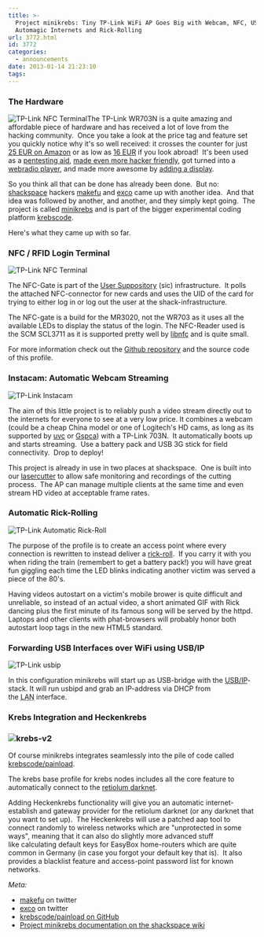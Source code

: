 ```yaml
---
title: >-
  Project minikrebs: Tiny TP-Link WiFi AP Goes Big with Webcam, NFC, USB/IP,
  Automagic Internets and Rick-Rolling
url: 3772.html
id: 3772
categories:
  - announcements
date: 2013-01-14 21:23:10
tags:
---
```


### The Hardware

![TP-Link NFC Terminal](https://blog.shackspace.de/wp-content/uploads/2013/01/IMG_20130114_003939-e1358189039734-150x144.jpg)The TP-Link WR703N is a quite amazing and affordable piece of hardware and has received a lot of love from the hacking community.  Once you take a look at the price tag and feature set you quickly notice why it's so well received: it crosses the counter for just [25 EUR on Amazon](https://www.amazon.de/dp/B008UNA6FS/?tag=krebsco-21) or as low as [16 EUR](http://www.amazon.com/dp/B007PTCFFW/?tag=krebsco-20) if you look abroad!  It's been used as a [pentesting aid](http://hackaday.com/2012/01/12/cheap-wifi-bridge-for-pen-testing-or-otherwise/), [made even more hacker friendly](http://hackaday.com/2012/06/24/io-extender-board-and-case-for-a-cheap-wifi-router/), got turned into a [webradio player](http://hackaday.com/2013/01/08/turning-a-tiny-router-into-a-webradio/), and made more awesome by [adding a display](http://hackaday.com/2013/01/07/adding-an-lcd-screen-terminal-for-tp-link-routers/).

So you think all that can be done has already been done.  But no: [shackspace](https://blog.shackspace.de) hackers [makefu](https://twitter.com/makefoo) and [exco](https://twitter.com/excogitation) came up with another idea.  And that idea was followed by another, and another, and they simply kept going.  The project is called [minikrebs](https://blog.shackspace.de/wiki/doku.php?id=project:minikrebs) and is part of the bigger experimental coding platform [krebscode](https://github.com/krebscode/painload).

Here's what they came up with so far.

<!--more-->

### NFC / RFID Login Terminal

![TP-Link NFC Terminal](https://blog.shackspace.de/wp-content/uploads/2013/01/IMG_20130114_003939-e1358188922575.jpg)

The NFC-Gate is part of the [User Suppository](https://github.com/shackspace/user_suppository "https://github.com/shackspace/user_suppository") (sic) infrastructure.  It polls the attached NFC-connector for new cards and uses the UID of the card for trying to either log in or log out the user at the shack-infrastructure.

The NFC-gate is a build for the MR3020, not the WR703 as it uses all the available LEDs to display the status of the login. The NFC-Reader used is the SCM SCL3711 as it is supported pretty well by [libnfc](http://www.libnfc.org/documentation/introduction) and is quite small.

For more information check out the [Github repository](https://github.com/shackspace/user_suppository "https://github.com/shackspace/user_suppository") and the source code of this profile.

### Instacam: Automatic Webcam Streaming

![TP-Link Instacam](https://blog.shackspace.de/wp-content/uploads/2013/01/IMG_20130113_225119-e1358189326256-300x106.jpg)

The aim of this little project is to reliably push a video stream directly out to the internets for everyone to see at a very low price.
It combines a webcam (could be a cheap China model or one of Logitech's HD cams, as long as its supported by [uvc](http://www.ideasonboard.org/uvc/) or [Gspca](http://linuxtv.org/wiki/index.php/Gspca_devices)) with a TP-Link 703N.  It automatically boots up and starts streaming.  Use a battery pack and USB 3G stick for field connectivity.  Drop to deploy!

This project is already in use in two places at shackspace.  One is built into our [lasercutter](https://blog.shackspace.de/wiki/doku.php?id=lasercutter) to allow safe monitoring and recordings of the cutting process.  The AP can manage multiple clients at the same time and even stream HD video at acceptable frame rates.

### Automatic Rick-Rolling

![TP-Link Automatic Rick-Roll](https://blog.shackspace.de/wp-content/uploads/2013/01/IMG_20130113_231711-e1358189552103-300x127.jpg)

The purpose of the profile is to create an access point where every connection is rewritten to instead deliver a [rick-roll](http://www.youtube.com/watch?v=oHg5SJYRHA0).  If you carry it with you when riding the train (remembert to get a battery pack!) you will have great fun giggling each time the LED blinks indicating another victim was served a piece of the 80's.

Having videos autostart on a victim's mobile brower is quite difficult and unreliable, so instead of an actual video, a short animated GIF with Rick dancing plus the first minute of its famous song will be served by the httpd.
Laptops and other clients with phat-browsers will probably honor both autostart loop tags in the new HTML5 standard.

### Forwarding USB Interfaces over WiFi using USB/IP

![TP-Link usbip](https://blog.shackspace.de/wp-content/uploads/2013/01/IMG_20130114_000208-e1358189233155-300x93.jpg)

In this configuration minikrebs will start up as USB-bridge with the [USB/IP](http://usbip.sourceforge.net/)-stack. It will run usbipd and grab an IP-address via DHCP from the <acronym title="Local Area Network">LAN</acronym> interface.

### Krebs Integration and Heckenkrebs

### ![krebs-v2](https://blog.shackspace.de/wp-content/uploads/2013/01/krebs-v2-300x300.png)

Of course minikrebs integrates seamlessly into the pile of code called [krebscode/painload](https://github.com/krebscode/painload).

The krebs base profile for krebs nodes includes all the core feature to automatically connect to the [retiolum darknet](https://blog.shackspace.de/wiki/doku.php?id=project:krebs#krebs_darknet_retiolum_prefix).

Adding Heckenkrebs functionality will give you an automatic internet-establish and gateway provider for the retiolum darknet (or any darknet that you want to set up).  The Heckenkrebs will use a patched aap tool to connect randomly to wireless networks which are "unprotected in some ways", meaning that it can also do slightly more advanced stuff like calculating default keys for EasyBox home-routers which are quite common in Germany (in case you forgot your default key that is).  It also provides a blacklist feature and access-point password list for known networks.

_Meta:_

*   [makefu](https://twitter.com/makefoo) on twitter
*   [exco](https://twitter.com/excogitation) on twitter
*   [<span style="line-height: 13px;">krebscode/painload on GitHub</span>](https://github.com/krebscode/painload)
*   [Project minikrebs documentation on the shackspace wiki](https://blog.shackspace.de/wiki/doku.php?id=project:minikrebs)